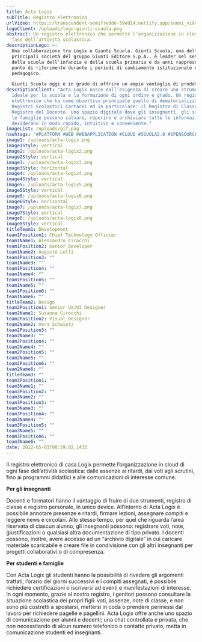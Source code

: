 ```yaml
---
title: Acta Logix
subTitle: Registro elettronico
urlVideo: https://transcendent-semifreddo-59ed14.netlify.app/suoni_video.mp4
logoClient: /uploads/logo-giunti-scuola.png
abstract: Un registro elettronico che permette l’organizzazione in cloud di ogni
  fase dell’attività scolastica.
descriptionLogo: >-
  Una collaborazione tra Logix e Giunti Scuola. Giunti Scuola, una delle
  principali società del gruppo Giunti Editore S.p.A., è leader nel settore
  della scuola dell'infanzia e della scuola primaria e da anni rappresenta un
  punto di riferimento durante i periodi di cambiamento istituzionale e
  pedagogico.

  Giunti Scuola oggi è in grado di offrire un ampio ventaglio di prodotti e servizi per la scuola, tra cui libri di testo, materiali didattici, corsi di formazione e molto altro ancora.
descriptionClient: "Acta Logix nasce dall’esigenza di creare uno strumento
  ideale per la scuola e la formazione di ogni ordine e grado. Un registro
  elettronico che ha come obiettivo principale quello di dematerializzare i
  Registri Scolastici Cartacei ed in particolare: il Registro di Classe ed il
  Registro del Docente. Uno spazio digitale dove gli insegnanti, gli studenti e
  le famiglie possono salvare, reperire e archiviare tutte le informazioni che
  desiderano in modo rapido, intuitivo e conveniente."
imageList: /uploads/gif.png
hashtags: "#PLATFORM #WEB #WEBAPPLICATION #CLOUD #SCUOLA2.0 #OPENSOURCE #DIGITAL"
image1: /uploads/acta-logix.png
image1Style: vertical
image2: /uploads/acta-logix2.png
image2Style: vertical
image3: /uploads/acta-logix3.png
image3Style: horizontal
image4: /uploads/acta-logix4.png
image4Style: vertical
image5: /uploads/acta-logix5.png
image5Style: vertical
image6: /uploads/acta-logix6.png
image6Style: horizontal
image7: /uploads/acta-logix7.png
image7Style: vertical
image8: /uploads/acta-logix8.png
image8Style: vertical
titleTeam1: Development
team1Position1: Chief Technology Officier
team1Name1: Alessandro Cirocchi
team1Position2: Senior Developer
team1Name2: Augusto Lelli
team1Position3: ""
team1Name3: ""
team1Position4: ""
team1Name4: ""
team1Position5: ""
team1Name5: ""
team1Position6: ""
team1Name6: ""
titleTeam2: Design
team2Position1: Senior UX/UI Designer
team2Name1: Susanna Cirocchi
team2Position2: Visual Designer
team2Name2: Vera Schwierz
team2Position3: ""
team2Name3: ""
team2Position4: ""
team2Name4: ""
team2Position5: ""
team2Name5: ""
team2Position6: ""
team2Name6: ""
titleTeam3: ""
team3Position1: ""
team3Name1: ""
team3Position2: ""
team3Name2: ""
team3Position3: ""
team3Name3: ""
team3Position4: ""
team3Name4: ""
team3Position5: ""
team3Name5: ""
team3Position6: ""
team3Name6: ""
date: 2022-05-01T08:59:02.143Z
---
```

Il registro elettronico di casa Logix permette l’organizzazione in cloud di ogni fase dell’attività scolastica: dalle assenze ai ritardi, dai voti agli scrutini, fino ai programmi didattici e alle comunicazioni di interesse comune.

**Per gli insegnanti**

Docenti e formatori hanno il vantaggio di fruire di due strumenti, registro di classe e registro personale, in unico device. All’interno di Acta Logix è possibile annotare presenze e ritardi, firmare lezioni, assegnare compiti e leggere news e circolari. Allo stesso tempo, per quel che riguarda l’area riservata di ciascun alunno, gli insegnanti possono: registrare voti, note, giustificazioni o qualsiasi altra documentazione di tipo privato. I docenti possono, inoltre, avere accesso ad un “archivio digitale” in cui caricare materiale scaricabile e creare file in condivisione con gli altri insegnanti per progetti collaborativi o di compresenza.

**Per studenti e famiglie**

Con Acta Logix gli studenti hanno la possibilità di rivedere gli argomenti trattati, l’orario dei giorni successivi e i compiti assegnati, è possibile richiedere certificazioni o iscriversi ad eventi e manifestazioni di interesse. In ogni momento, grazie al nostro registro, i genitori possono consultare la situazione scolastica dei propri figli: voti, assenze, note di classe, e non sono più costretti a spostarsi, mettersi in coda o prendere permessi dal lavoro per richiedere pagelle e pagellini. Acta Logix offre anche uno spazio di comunicazione per alunni e docenti; una chat controllata e privata, che non necessitando di alcun numero telefonico o contatto privato, metta in comunicazione studenti ed insegnanti.